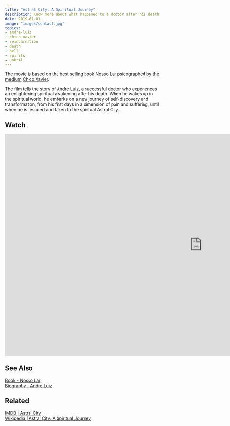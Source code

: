 ```yaml
---
title: "Astral City: A Spiritual Journey"
description: Know more about what happened to a doctor after his death (real story).
date: 2019-01-01
image: "images/contact.jpg"
topics:
- andre-luiz
- chico-xavier
- reincarnation
- death
- hell
- spirits
- umbral
---
```


The movie is based on the best selling book [Nosso Lar](/books/nosso-lar)
[psicographed](/about/psicography) by the [medium](/about/medium) [Chico
Xavier](/bio/chico-xavier).

The film tells the story of Andre Luiz, a successful doctor who experiences an
enlightening spiritual awakening after his death. When he wakes up in the
spiritual world, he embarks on a new journey of self-discovery and
transformation, from his first days in a dimension of pain and suffering, until
when he is rescued and taken to the spiritual Astral City.

## Watch
<iframe width="1280" height="720" src="https://www.youtube.com/embed/XaF5Sc3HMOo" frameborder="0" allow="accelerometer; autoplay; encrypted-media; gyroscope; picture-in-picture" allowfullscreen></iframe>

## See Also
[Book - Nosso Lar](/books/nosso-lar)  
[Biography -  Andre Luiz](/bio/andre-luiz)  

## Related
[IMDB | Astral City](https://www.imdb.com/title/tt1467388/)  
[Wikipedia | Astral City: A Spiritual Journey](https://en.wikipedia.org/wiki/Astral_City:_A_Spiritual_Journey)  
